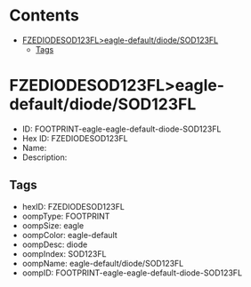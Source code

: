



Contents
========

* [FZEDIODESOD123FL>eagle-default/diode/SOD123FL](#fzediodesod123fleagle-defaultdiodesod123fl)
	* [Tags](#tags)

# FZEDIODESOD123FL>eagle-default/diode/SOD123FL

- ID: FOOTPRINT-eagle-eagle-default-diode-SOD123FL
- Hex ID: FZEDIODESOD123FL
- Name: 
- Description: 

## Tags

- hexID: FZEDIODESOD123FL
- oompType: FOOTPRINT
- oompSize: eagle
- oompColor: eagle-default
- oompDesc: diode
- oompIndex: SOD123FL
- oompName: eagle-default/diode/SOD123FL
- oompID: FOOTPRINT-eagle-eagle-default-diode-SOD123FL
